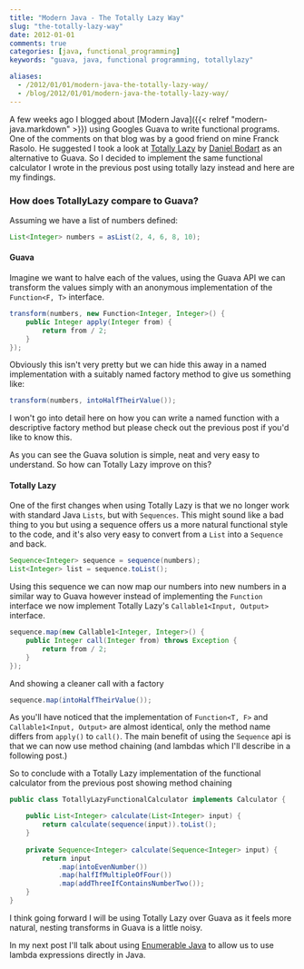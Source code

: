 ```yaml
---
title: "Modern Java - The Totally Lazy Way"
slug: "the-totally-lazy-way"
date: 2012-01-01
comments: true
categories: [java, functional_programming]
keywords: "guava, java, functional programming, totallylazy"

aliases:
  - /2012/01/01/modern-java-the-totally-lazy-way/
  - /blog/2012/01/01/modern-java-the-totally-lazy-way/
---
```


A few weeks ago I blogged about [Modern Java]({{< relref "modern-java.markdown" >}}) using Googles Guava to write functional programs. One of the comments on that blog was by a good friend on mine Franck Rasolo. He suggested I took a look at [Totally Lazy](https://github.com/bodar/totallylazy) by [Daniel Bodart](http://dan.bodar.com) as an alternative to Guava. So I decided to implement the same functional calculator I wrote in the previous post using totally lazy instead and here are my findings.

<!-- more -->

### How does TotallyLazy compare to Guava?

Assuming we have a list of numbers defined:

``` java
List<Integer> numbers = asList(2, 4, 6, 8, 10);
```

#### Guava

Imagine we want to halve each of the values, using the Guava API we can transform the values simply with an anonymous implementation of the `Function<F, T>` interface.

``` java
transform(numbers, new Function<Integer, Integer>() {
    public Integer apply(Integer from) {
        return from / 2;
    }
});
```

Obviously this isn't very pretty but we can hide this away in a named implementation with a suitably named factory method to give us something like:

``` java
transform(numbers, intoHalfTheirValue());
```

I won't go into detail here on how you can write a named function with a descriptive factory method but please check out the previous post if you'd like to know this.

As you can see the Guava solution is simple, neat and very easy to understand. So how can Totally Lazy improve on this?

#### Totally Lazy

One of the first changes when using Totally Lazy is that we no longer work with standard Java `Lists`, but with `Sequences`. This might sound like a bad thing to you but using a sequence offers us a more natural functional style to the code, and it's also very easy to convert from a `List` into a `Sequence` and back.

``` java
Sequence<Integer> sequence = sequence(numbers);
List<Integer> list = sequence.toList();
```

Using this sequence we can now map our numbers into new numbers in a similar way to Guava however instead of implementing the `Function` interface we now implement Totally Lazy's `Callable1<Input, Output>` interface.

``` java
sequence.map(new Callable1<Integer, Integer>() {
    public Integer call(Integer from) throws Exception {
        return from / 2;
    }
});
```

And showing a cleaner call with a factory

``` java
sequence.map(intoHalfTheirValue());
```

As you'll have noticed that the implementation of `Function<T, F>` and `Callable1<Input, Output>` are almost identical, only the method name differs from `apply()` to `call()`.  The main benefit of using the `Sequence` api is that we can now use method chaining (and lambdas which I'll describe in a following post.)  

So to conclude with a Totally Lazy implementation of the functional calculator from the previous post showing method chaining 

``` java
public class TotallyLazyFunctionalCalculator implements Calculator {

    public List<Integer> calculate(List<Integer> input) {
        return calculate(sequence(input)).toList();
    }
    
    private Sequence<Integer> calculate(Sequence<Integer> input) {
        return input
            .map(intoEvenNumber())
            .map(halfIfMultipleOfFour())
            .map(addThreeIfContainsNumberTwo());
    }
}
```

I think going forward I will be using Totally Lazy over Guava as it feels more natural, nesting transforms in Guava is a little noisy.  

In my next post I'll talk about using [Enumerable Java](https://github.com/hraberg/enumerable) to allow us to use lambda expressions directly in Java.
